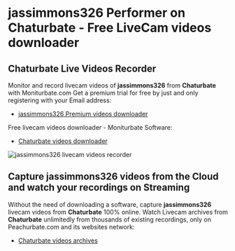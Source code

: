 # jassimmons326 Performer on Chaturbate - Free LiveCam videos downloader

## Chaturbate Live Videos Recorder

Monitor and record livecam videos of **jassimmons326** from **Chaturbate** with Moniturbate.com
Get a premium trial for free by just and only registering with your Email address:
* [jassimmons326 Premium videos downloader](https://moniturbate.com/request-demo-licence-key.html)

Free livecam videos downloader - Moniturbate Software:
* [Chaturbate videos downloader](https://moniturbate.com/moniturbate-download-software.html)

![jassimmons326 livecam videos recorder](https://peachurnet.com/templates/moniturbate-software.png)


## Capture jassimmons326 videos from the Cloud and watch your recordings on Streaming

Without the need of downloading a software, capture **jassimmons326** livecam videos from **Chaturbate** 100% online.
Watch Livecam archives from **Chaturbate** unlimitedly from thousands of existing recordings, only on Peachurbate.com and its websites network:
* [Chaturbate videos archives](https://peachurnet.com/)